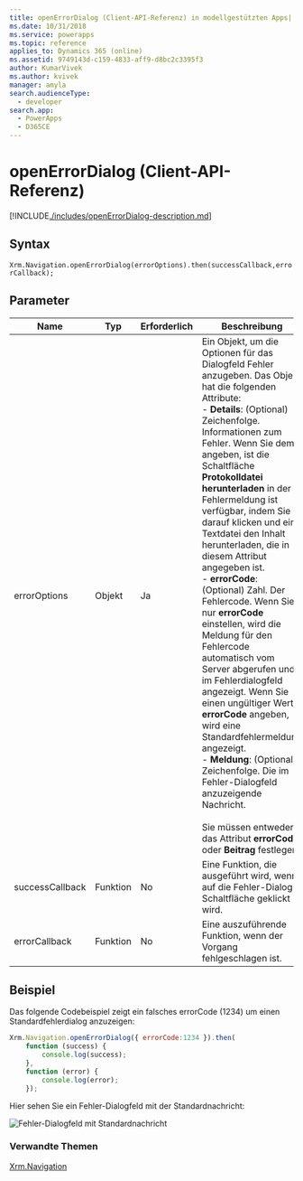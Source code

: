 ```yaml
---
title: openErrorDialog (Client-API-Referenz) in modellgestützten Apps| MicrosoftDocs
ms.date: 10/31/2018
ms.service: powerapps
ms.topic: reference
applies_to: Dynamics 365 (online)
ms.assetid: 9749143d-c159-4833-aff9-d8bc2c3395f3
author: KumarVivek
ms.author: kvivek
manager: amyla
search.audienceType:
  - developer
search.app:
  - PowerApps
  - D365CE
---
```

# <a name="openerrordialog-client-api-reference"></a>openErrorDialog (Client-API-Referenz)



[!INCLUDE[./includes/openErrorDialog-description.md](./includes/openErrorDialog-description.md)]

## <a name="syntax"></a>Syntax

`Xrm.Navigation.openErrorDialog(errorOptions).then(successCallback,errorCallback);`

## <a name="parameters"></a>Parameter

|Name |Typ |Erforderlich |Beschreibung |
|---|---|---|---|
|errorOptions|Objekt|Ja|Ein Objekt, um die Optionen für das Dialogfeld Fehler anzugeben. Das Objekt hat die folgenden Attribute:<br/>- **Details**: (Optional) Zeichenfolge. Informationen zum Fehler. Wenn Sie dem angeben, ist die Schaltfläche **Protokolldatei herunterladen** in der Fehlermeldung ist verfügbar, indem Sie darauf klicken und eine Textdatei den Inhalt herunterladen, die in diesem Attribut angegeben ist.<br/>- **errorCode**: (Optional) Zahl. Der Fehlercode. Wenn Sie nur **errorCode** einstellen, wird die Meldung für den Fehlercode automatisch vom Server abgerufen und im Fehlerdialogfeld angezeigt. Wenn Sie einen ungültiger Wert **errorCode** angeben, wird eine Standardfehlermeldung angezeigt.<br/>- **Meldung**: (Optional) Zeichenfolge. Die im Fehler-Dialogfeld anzuzeigende Nachricht.<br/><br/>Sie müssen entweder das Attribut **errorCode** oder **Beitrag** festlegen. |
|successCallback|Funktion|No|Eine Funktion, die ausgeführt wird, wenn auf die Fehler-Dialog-Schaltfläche geklickt wird.|
|errorCallback|Funktion|No|Eine auszuführende Funktion, wenn der Vorgang fehlgeschlagen ist.|

## <a name="example"></a>Beispiel

Das folgende Codebeispiel zeigt ein falsches errorCode (1234) um einen Standardfehlerdialog anzuzeigen:

```JavaScript
Xrm.Navigation.openErrorDialog({ errorCode:1234 }).then(
    function (success) {
        console.log(success);        
    },
    function (error) {
        console.log(error);
    });
```

Hier sehen Sie ein Fehler-Dialogfeld mit der Standardnachricht:

![Fehler-Dialogfeld mit Standardnachricht](../../../media//clientapi_sampleerrordialog.png)

### <a name="related-topics"></a>Verwandte Themen

[Xrm.Navigation](../xrm-navigation.md)

